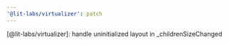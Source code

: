 ```yaml
---
'@lit-labs/virtualizer': patch
---
```


[@lit-labs/virtualizer]: handle uninitialized layout in \_childrenSizeChanged
